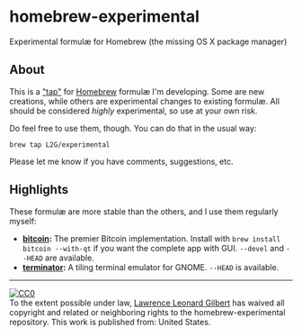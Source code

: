 homebrew-experimental
=====================

Experimental formulæ for Homebrew (the missing OS X package manager)

About
-----

This is a ["tap"](https://github.com/mxcl/homebrew/wiki/brew-tap) for
[Homebrew](http://brew.sh/) formulæ I'm developing.  Some are new creations,
while others are experimental changes to existing formulæ.  All should be
considered _highly_ experimental, so use at your own risk.

Do feel free to use them, though. You can do that in the usual way:

    brew tap L2G/experimental

Please let me know if you have comments, suggestions, etc.


Highlights
----------

These formulæ are more stable than the others, and I use them
regularly myself:

* __[bitcoin](https://github/com/bitcoin/bitcoin):__
  The premier Bitcoin implementation. Install with
  `brew install bitcoin --with-qt` if you want the complete app with GUI.
  `--devel` and `--HEAD` are available.
* __[terminator](https://launchpad.net/terminator):__
  A tiling terminal emulator for GNOME. `--HEAD` is available.


----
<p xmlns:dct="http://purl.org/dc/terms/"
xmlns:vcard="http://www.w3.org/2001/vcard-rdf/3.0#">
  <a rel="license"
     href="http://creativecommons.org/publicdomain/zero/1.0/">
    <img src="http://i.creativecommons.org/p/zero/1.0/88x31.png"
style="border-style: none;" alt="CC0" />
  </a>
  <br />
  To the extent possible under law,
  <a rel="dct:publisher"
     href="http://l2g.github.io">
    <span property="dct:title">Lawrence Leonard Gilbert</span></a>
  has waived all copyright and related or neighboring rights to the
  <span property="dct:title">homebrew-experimental repository</span>.
This work is published from:
<span property="vcard:Country" datatype="dct:ISO3166"
      content="US" about="http://l2g.github.io">
  United States</span>.
</p>
